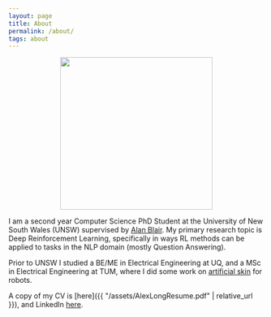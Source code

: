 ```yaml
---
layout: page
title: About
permalink: /about/
tags: about
---
```

<p align="center">
<img class="circle" src="https://avatars0.githubusercontent.com/u/34289449?s=400&u=bc432eae7ee5876b8f2d26203b0831defc8e7c02&v=4" width="300"> 
</p>

I am a second year Computer Science PhD Student at the University of New South Wales (UNSW) supervised by [Alan Blair](https://www.cse.unsw.edu.au/~blair/). My primary research topic is Deep Reinforcement Learning, specifically in ways RL methods can be applied to tasks in the NLP domain (mostly Question Answering). 

Prior to UNSW I studied a BE/ME in Electrical Engineering at UQ, and a MSc in Electrical Engineering at TUM, where I did some work on [artificial skin](https://www.tandfonline.com/doi/abs/10.1080/01691864.2015.1095652) for robots. 

A copy of my CV is [here]({{ "/assets/AlexLongResume.pdf" | relative_url }}), and LinkedIn [here](https://www.linkedin.com/in/alex-long-b3164a3a/).